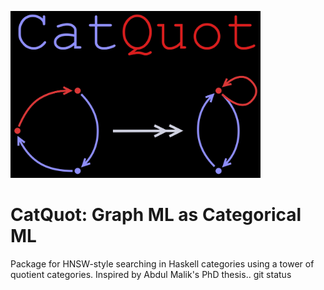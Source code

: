 <p align="left">
  <picture>
    <source srcset="docs/images/catquot_logo_dark.jpg" media="(prefers-color-scheme: dark)">
    <source srcset="docs/images/catquot_logo_light.jpg" media="(prefers-color-scheme: light)">
    <img src="docs/images/catquot_logo_dark.jpg" alt="tonnetzB" width="400">
  </picture>
</p>

# CatQuot: Graph ML as Categorical ML
Package for HNSW-style searching in Haskell categories using a tower of quotient categories. Inspired by Abdul Malik's PhD thesis..
git status